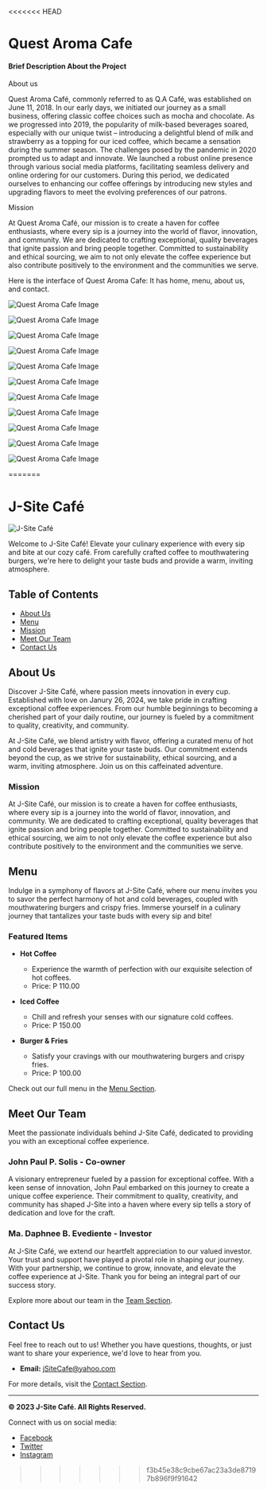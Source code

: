 <<<<<<< HEAD
# Quest Aroma Cafe

#### Brief Description About the Project

About us

Quest Aroma Café, commonly referred to as Q.A Café, was established on June 11, 2018. In our early days, we initiated our journey as a small business, offering classic coffee choices such as mocha and chocolate. As we progressed into 2019, the popularity of milk-based beverages soared, especially with our unique twist – introducing a delightful blend of milk and strawberry as a topping for our iced coffee, which became a sensation during the summer season. The challenges posed by the pandemic in 2020 prompted us to adapt and innovate. We launched a robust online presence through various social media platforms, facilitating seamless delivery and online ordering for our customers. During this period, we dedicated ourselves to enhancing our coffee offerings by introducing new styles and upgrading flavors to meet the evolving preferences of our patrons.

Mission 

At Quest Aroma Café, our mission is to create a haven for coffee enthusiasts, where every sip is a journey into the world of flavor, innovation, and community. We are dedicated to crafting exceptional, quality beverages that ignite passion and bring people together. Committed to sustainability and ethical sourcing, we aim to not only elevate the coffee experience but also contribute positively to the environment and the communities we serve.

Here is the interface of Quest Aroma Cafe: It has home, menu, about us, and contact. 


![Quest Aroma Cafe Image](img/interface1.png)

![Quest Aroma Cafe Image](img/interface2.png)

![Quest Aroma Cafe Image](img/interface3.png)

![Quest Aroma Cafe Image](img/interface4.png)

![Quest Aroma Cafe Image](img/interface5.png)

![Quest Aroma Cafe Image](img/interface6.png)

![Quest Aroma Cafe Image](img/interface7.png)

![Quest Aroma Cafe Image](img/interface8.png)

![Quest Aroma Cafe Image](img/interface9.png)

![Quest Aroma Cafe Image](img/interface10.png)

![Quest Aroma Cafe Image](img/interface11.png)

=======
# J-Site Café

![J-Site Café](Home.png)

Welcome to J-Site Café! Elevate your culinary experience with every sip and bite at our cozy café. From carefully crafted coffee to mouthwatering burgers, we're here to delight your taste buds and provide a warm, inviting atmosphere.

## Table of Contents
- [About Us](#about-us)
- [Menu](#menu)
- [Mission](#mission)
- [Meet Our Team](#meet-our-team)
- [Contact Us](#contact-us)

## About Us
Discover J-Site Café, where passion meets innovation in every cup. Established with love on Janury 26, 2024, we take pride in crafting exceptional coffee experiences. From our humble beginnings to becoming a cherished part of your daily routine, our journey is fueled by a commitment to quality, creativity, and community.

At J-Site Café, we blend artistry with flavor, offering a curated menu of hot and cold beverages that ignite your taste buds. Our commitment extends beyond the cup, as we strive for sustainability, ethical sourcing, and a warm, inviting atmosphere. Join us on this caffeinated adventure.

### Mission
At J-Site Café, our mission is to create a haven for coffee enthusiasts, where every sip is a journey into the world of flavor, innovation, and community. We are dedicated to crafting exceptional, quality beverages that ignite passion and bring people together. Committed to sustainability and ethical sourcing, we aim to not only elevate the coffee experience but also contribute positively to the environment and the communities we serve.

## Menu
Indulge in a symphony of flavors at J-Site Café, where our menu invites you to savor the perfect harmony of hot and cold beverages, coupled with mouthwatering burgers and crispy fries. Immerse yourself in a culinary journey that tantalizes your taste buds with every sip and bite!

### Featured Items
- **Hot Coffee**
  - Experience the warmth of perfection with our exquisite selection of hot coffees.
  - Price: P 110.00

- **Iced Coffee**
  - Chill and refresh your senses with our signature cold coffees.
  - Price: P 150.00

- **Burger & Fries**
  - Satisfy your cravings with our mouthwatering burgers and crispy fries.
  - Price: P 100.00

Check out our full menu in the [Menu Section](#menu).

## Meet Our Team
Meet the passionate individuals behind J-Site Café, dedicated to providing you with an exceptional coffee experience.

### John Paul P. Solis - Co-owner
A visionary entrepreneur fueled by a passion for exceptional coffee. With a keen sense of innovation, John Paul embarked on this journey to create a unique coffee experience. Their commitment to quality, creativity, and community has shaped J-Site into a haven where every sip tells a story of dedication and love for the craft.

### Ma. Daphnee B. Evediente - Investor
At J-Site Café, we extend our heartfelt appreciation to our valued investor. Your trust and support have played a pivotal role in shaping our journey. With your partnership, we continue to grow, innovate, and elevate the coffee experience at J-Site. Thank you for being an integral part of our success story.

Explore more about our team in the [Team Section](#meet-our-team).

## Contact Us
Feel free to reach out to us! Whether you have questions, thoughts, or just want to share your experience, we'd love to hear from you.

- **Email:** jSiteCafe@yahoo.com

For more details, visit the [Contact Section](#contact-us).

---

**&copy; 2023 J-Site Café. All Rights Reserved.**

Connect with us on social media:
- [Facebook](https://facebook.com/yourcafe)
- [Twitter](https://twitter.com/yourcafe)
- [Instagram](https://instagram.com/yourcafe)
>>>>>>> f3b45e38c9cbe67ac23a3de87197b896f9f91642
